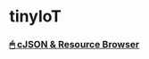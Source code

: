 # tinyIoT

### [🖱 cJSON & Resource Browser](https://hail-paw-1fc.notion.site/Tiny-IoT-Server-c40665305fb54e04bbbbb50995a9666c)
